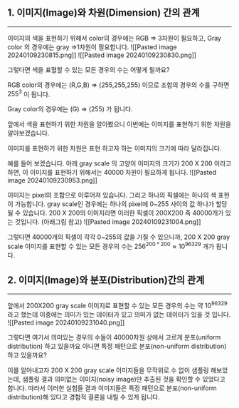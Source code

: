 ## 1. 이미지(Image)와 차원(Dimension) 간의 관계

---

이미지의 색을 표현하기 위해서 color의 경우에는 RGB ⇒ 3차원이 필요하고, Gray color 의 경우에는 gray ⇒1차원이 필요합니다.
![[Pasted image 20240109230815.png]]
![[Pasted image 20240109230830.png]]


그렇다면 색을 표혈할 수 있는 모든 경우의 수는 어떻게 될까요?

RGB color의 경우에는 (R,G,B) ⇒ (255,255,255) 이므로 조합의 경우의 수를 구하면 $255^3$ 이 됩니다.

Gray color의 경우에는 (G) ⇒ (255) 가 됩니다.

앞에서 색을 표현하기 위한 차원을 알아봤으니 이번에는 이미지를 표현하기 위한 차원을 알아보겠습니다.

이미지를 표현하기 위한 차원은 표현 하고자 하는 이미지의 크기에 따라 달라집니다.

예를 들어 보겠습니다. 아래 gray scale 의 고양이 이미지의 크기가 200 X 200 이라고 하면, 이 이미지를 표현하기 위해서는 40000 차원이 필요하게 됩니다.
![[Pasted image 20240109230953.png]]

이미지는 pixel의 조합으로 이루어져 있습니다. 그리고 하나의 픽셀에는 하나의 색 표현이 가능합니다. gray scale인 경우에는 하나의 pixel에 0~255 사이의 값 하나가 할당될 수 있습니다. 200 X 200의 이미지라면 이러한 픽셀이 200X200 즉 40000개가 있는 것입니다. (아래그림 참고)
![[Pasted image 20240109231004.png]]

그렇다면 40000개의 픽셀이 각각 0~255의 값을 가질 수 있으니까, 200 X 200 gray scale 이미지를 표현할 수 있는 모든 경우의 수는 $256^{200*200} \approx 10^{96329}$ 개가 됩니다.

## 2. 이미지(Image)와 분포(Distribution)간의 관계

---

앞에서 200X200 gray scale 이미지로 표현할 수 있는 모든 경우의 수는 약 $10^{96329}$ 라고 했는데 이중에는 의미가 있는 데이터가 있고 의미가 없는 데이터가 있을 것 입니다.
![[Pasted image 20240109231040.png]]

그렇다면 여기서 의미있는 경우의 수들이 40000차원 상에서 고르게 분포(uniform distribution) 하고 있을까요 아니면 특정 패턴으로 분포(non-uniform distribution) 하고 있을까요?

이를 알아내고자 200 X 200 gray scale 이미지들을 무작위로 수 없이 샘플링 해보았는데, 샘플링 결과 의미없는 이미지(noisy image)만 추출된 것을 확인할 수 있었다고 합니다. 따라서 이러한 실험들 결과 이미지들은 특정 패턴으로 분포(non-uniform distribution)해 있다고 경험적 결론을 내릴 수 있게 됩니다.